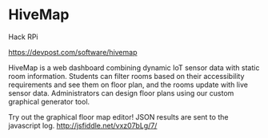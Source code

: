 # HiveMap
Hack RPi

https://devpost.com/software/hivemap

HiveMap is a web dashboard combining dynamic IoT sensor data with static room information. Students can filter rooms based on their accessibility requirements and see them on floor plan, and the rooms update with live sensor data. Administrators can design floor plans using our custom graphical generator tool.

Try out the graphical floor map editor! JSON results are sent to the javascript log.
http://jsfiddle.net/vxz07bLg/7/
